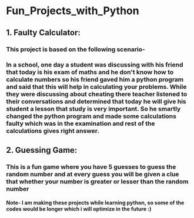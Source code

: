 # Fun_Projects_with_Python 

## 1. Faulty Calculator:
### This project is based on the following scenario-
### In a school, one day a student was discussing with his friend that today is his exam of maths and he don't know how to calculate numbers so his friend gaved him a python program and said that this will help in calculating your problems. While they were discussing about cheating there teacher listened to their conversations and determined that today he will give his student a lesson that **study is very important**. So he smartly changed the python program and made some calculations faulty which was in the examination and rest of the calculations gives right answer.

## 2. Guessing Game:
### This is a fun game where you have 5 guesses to guess the random number and at every guess you will be given a clue that whether your number is greater or lesser than the random number

#### Note- I am making these projects while learning python, so some of the codes would be longer which i will optimize in the future :)
